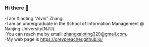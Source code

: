 ### Hi there 👋

-I am Xiaoting "Alvin" Zhang.   
-I am an undergraduate in the School of Information Management @ Nanjing University(NJU).  
-You can reach me by email: zhangxaioting320@gmail.com.  
-My web page is https://greypreacher.github.io/  

<!--
**GreyPreacher/GreyPreacher** is a ✨ _special_ ✨ repository because its `README.md` (this file) appears on your GitHub profile.

Here are some ideas to get you started:

- 🔭 I’m currently working on ...
- 🌱 I’m currently learning ...
- 👯 I’m looking to collaborate on ...
- 🤔 I’m looking for help with ...
- 💬 Ask me about ...
- 📫 How to reach me: ...
- 😄 Pronouns: ...
- ⚡ Fun fact: ...
-->
